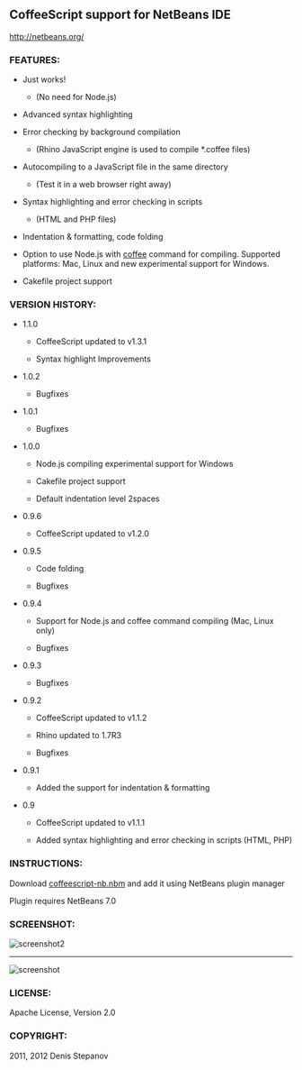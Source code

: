 CoffeeScript support for NetBeans IDE
---------------------

http://netbeans.org/

### FEATURES:

* Just works! 
   * (No need for Node.js)

* Advanced syntax highlighting 

* Error checking by background compilation
    * (Rhino JavaScript engine is used to compile *.coffee files)

* Autocompiling to a JavaScript file in the same directory
    * (Test it in a web browser right away)

* Syntax highlighting and error checking in scripts 
    * (HTML and PHP files)

* Indentation & formatting, code folding

* Option to use Node.js with [coffee](http://jashkenas.github.com/coffee-script/#installation) command for compiling. Supported platforms: Mac, Linux and new experimental support for Windows. 

* Cakefile project support

### VERSION HISTORY:

* 1.1.0
    
  * CoffeeScript updated to v1.3.1

  * Syntax highlight Improvements

* 1.0.2
    
  * Bugfixes

* 1.0.1
    
  * Bugfixes

* 1.0.0

  * Node.js compiling experimental support for Windows

  * Cakefile project support

  * Default indentation level 2spaces

* 0.9.6
    
  * CoffeeScript updated to v1.2.0

* 0.9.5
    
  * Code folding

  * Bugfixes

* 0.9.4
    
  * Support for Node.js and coffee command compiling (Mac, Linux only)

  * Bugfixes

* 0.9.3

  * Bugfixes

* 0.9.2

  * CoffeeScript updated to v1.1.2

  * Rhino updated to 1.7R3

  * Bugfixes

* 0.9.1

  * Added the support for indentation & formatting

* 0.9
  
  * CoffeeScript updated to v1.1.1

  * Added syntax highlighting and error checking in scripts (HTML, PHP)

### INSTRUCTIONS:

Download [coffeescript-nb.nbm](https://github.com/dstepanov/coffeescript-netbeans/downloads) and add it using NetBeans plugin manager

Plugin requires NetBeans 7.0

### SCREENSHOT:

![screenshot2](https://github.com/dstepanov/coffeescript-netbeans/raw/master/screenshot2.png)
* * *
![screenshot](https://github.com/dstepanov/coffeescript-netbeans/raw/master/screenshot.png)

### LICENSE:

Apache License, Version 2.0

### COPYRIGHT:

2011, 2012 Denis Stepanov